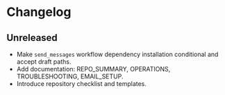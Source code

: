 # Changelog

## Unreleased
- Make `send_messages` workflow dependency installation conditional and accept draft paths.
- Add documentation: REPO_SUMMARY, OPERATIONS, TROUBLESHOOTING, EMAIL_SETUP.
- Introduce repository checklist and templates.
